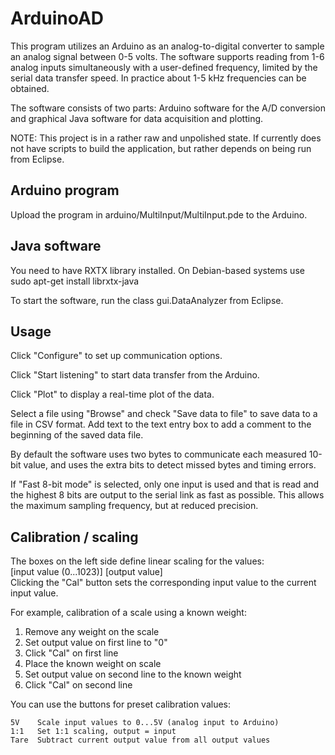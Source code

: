 ArduinoAD
=========

This program utilizes an Arduino as an analog-to-digital converter to
sample an analog signal between 0-5 volts.  The software supports reading
from 1-6 analog inputs simultaneously with a user-defined frequency, limited
by the serial data transfer speed.  In practice about 1-5 kHz frequencies
can be obtained.

The software consists of two parts:  Arduino software for the A/D conversion
and graphical Java software for data acquisition and plotting.



NOTE:  This project is in a rather raw and unpolished state.  If currently
does not have scripts to build the application, but rather depends on being
run from Eclipse.


Arduino program
---------------

Upload the program in arduino/MultiInput/MultiInput.pde to the Arduino.


Java software
-------------

You need to have RXTX library installed.  On Debian-based systems use
    sudo apt-get install librxtx-java

To start the software, run the class gui.DataAnalyzer from Eclipse.


Usage
-----

Click "Configure" to set up communication options.

Click "Start listening" to start data transfer from the Arduino.

Click "Plot" to display a real-time plot of the data.

Select a file using "Browse" and check "Save data to file" to save data
to a file in CSV format.  Add text to the text entry box to add a
comment to the beginning of the saved data file.


By default the software uses two bytes to communicate each measured
10-bit value, and uses the extra bits to detect missed bytes and timing
errors.

If "Fast 8-bit mode" is selected, only one input is used and that is
read and the highest 8 bits are output to the serial link as fast as
possible.  This allows the maximum sampling frequency, but at reduced
precision.


Calibration / scaling
---------------------

The boxes on the left side define linear scaling for the values:  
     [input value (0...1023)]  [output value]  
Clicking the "Cal" button sets the corresponding input value to the
current input value.


For example, calibration of a scale using a known weight:
 1. Remove any weight on the scale
 2. Set output value on first line to "0"
 3. Click "Cal" on first line
 4. Place the known weight on scale
 5. Set output value on second line to the known weight
 6. Click "Cal" on second line


You can use the buttons for preset calibration values:

    5V    Scale input values to 0...5V (analog input to Arduino)
    1:1   Set 1:1 scaling, output = input
    Tare  Subtract current output value from all output values


